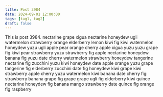 ```yaml
---
title: Post 3984
date: 2024-09-01 12:00:00
tags: [tag1, tag2]
draft: false
---
```

This is post 3984.
nectarine
grape
xigua
nectarine
honeydew
ugli
watermelon
strawberry
orange
elderberry
lemon
kiwi
fig
kiwi
watermelon
honeydew
yuzu
ugli
apple
pear
orange
cherry
apple
xigua
yuzu
yuzu
grape
fig
kiwi
pear
strawberry
yuzu
strawberry
fig
apple
nectarine
honeydew
banana
fig
yuzu
date
cherry
watermelon
strawberry
honeydew
tangerine
nectarine
fig
zucchini
yuzu
kiwi
honeydew
date
apple
orange
yuzu
grape
tangerine
fig
elderberry
zucchini
date
fig
honeydew
kiwi
grape
kiwi
strawberry
apple
cherry
yuzu
watermelon
kiwi
banana
date
cherry
fig
strawberry
banana
grape
fig
grape
grape
ugli
fig
elderberry
kiwi
quince
nectarine
honeydew
fig
banana
mango
strawberry
date
quince
fig
orange
fig
raspberry
